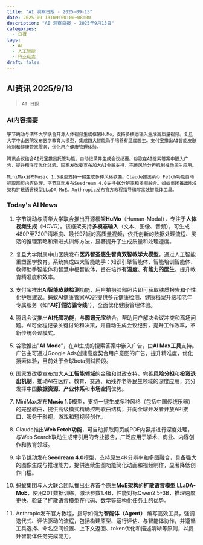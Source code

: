 ```yaml
---
title: "AI 洞察日报 - 2025-09-13"
date: 2025-09-13T09:00:00+08:00
description: "AI 洞察日报 - 2025年9月13日"
categories:
  - 日报
tags:
  - AI
  - 人工智能
  - 行业动态
draft: false
---
```


## AI资讯 2025/9/13

>  `AI 日报` 



### **AI内容摘要**

```
字节跳动与清华大学联合开源人体视频生成框架HuMo，支持多模态输入生成高质量视频。复旦大学中山医院发布医学教育大模型，集成四大智能助手培养有温度医生。支付宝推出AI智能皮肤检测和健康管家服务，优化用户健康管理体验。

腾讯会议结合AI元宝推出托管功能，自动记录并生成会议纪要。谷歌在AI搜索答案中嵌入广告，提升精准度优化体验。国家发改委宣布加大AI金融支持，完善风险分担机制推动民生应用。

MiniMax发布Music 1.5模型支持一键生成多种风格歌曲。Claude推出Web Fetch功能自动抓取网页内容处理。字节跳动发布Seedream 4.0支持4K分辨率和多图融合。蚂蚁集团推出MoE架构扩散语言模型LLaDA-MoE。Anthropic发布官方教程指导编写高效智能体工具。
```



### **Today's AI News**

1. 字节跳动与清华大学联合推出开源框架**HuMo**（Human-Modal），专注于**人体视频生成**（HCVG）。该框架支持**多模态输入**（文本、图像、音频），可生成480P至720P清晰度、最长97帧的高质量视频，依托创新的数据处理流程、灵活的推理策略和渐进式训练方法，显著提升了生成质量和处理速度。

2. 复旦大学附属中山医院发布**医界智圣惠生智育双智教学大模型**，通过人工智能重塑医学教育。系统集成四大智能助手：知识引擎智能体、智能培训智能体、教师助手智能体和智慧中枢智能体，旨在培养**有温度、有能力的医生**，提升教育精准度和效率。

3. 支付宝推出**AI智能皮肤检测**功能，用户拍摄脸部照片即可获取肤质报告和个性化护理建议。蚂蚁AI健康管家AQ还提供多元健康检测、健康档案升级和老年专属服务（如"**AI打假防骗专线**”），全面优化健康管理体验。

4. 腾讯会议推出**AI托管功能**，与**腾讯元宝**结合，帮助用户解决会议冲突和离场问题。AI可全程记录关键讨论和决策，并自动生成会议纪要，提升工作效率，革新传统会议模式。

5. 谷歌推出"**AI Mode**”，在AI生成的搜索答案中嵌入广告，由**AI Max工具**支持。广告主可通过Google Ads创建高度契合用户意图的广告，提升精准度，优化搜索体验，目前处于全球beta测试阶段。

6. 国家发改委宣布加大**人工智能领域**的金融和财政支持，完善**风险分担**和**投资退出机制**，推动AI在医疗、教育、交通、助残养老等民生领域的深度应用，充分发挥中国**数据资源**、**产业体系**和**市场空间**优势。

7. MiniMax发布**Music 1.5**模型，支持一键生成多种风格（包括中国传统乐器）的完整歌曲，提供高级模式精确控制歌曲结构，并向全球开发者开放API接口，服务于影视、游戏和短视频创作。

8. Claude推出**Web Fetch功能**，可自动抓取网页或PDF内容并进行深度处理，与Web Search联动生成带引用的专业报告，广泛应用于学术、商业、内容创作和教育领域。

9. 字节跳动发布**Seedream 4.0**模型，支持原生4K分辨率和多图融合，具备强大的图像生成与推理能力，提供连续生图功能简化动画和视频制作，显著降低创作门槛。

10. 蚂蚁集团与人大联合团队推出业界首个原生**MoE架构**的**扩散语言模型** **LLaDA-MoE**，使用20T数据训练，激活参数1.4B，性能对标Qwen2.5-3B，推理速度更快，验证了扩散语言模型在代码、数学等结构化任务上的优势。

11. Anthropic发布官方教程，指导如何为**智能体（Agent）** 编写高效工具，强调迭代式、评估驱动的流程，包括构建原型、运行评估、与智能体协作，并遵循工具选择、命名空间设置、上下文返回、token优化和描述清晰等原则，以提升智能体任务完成能力。